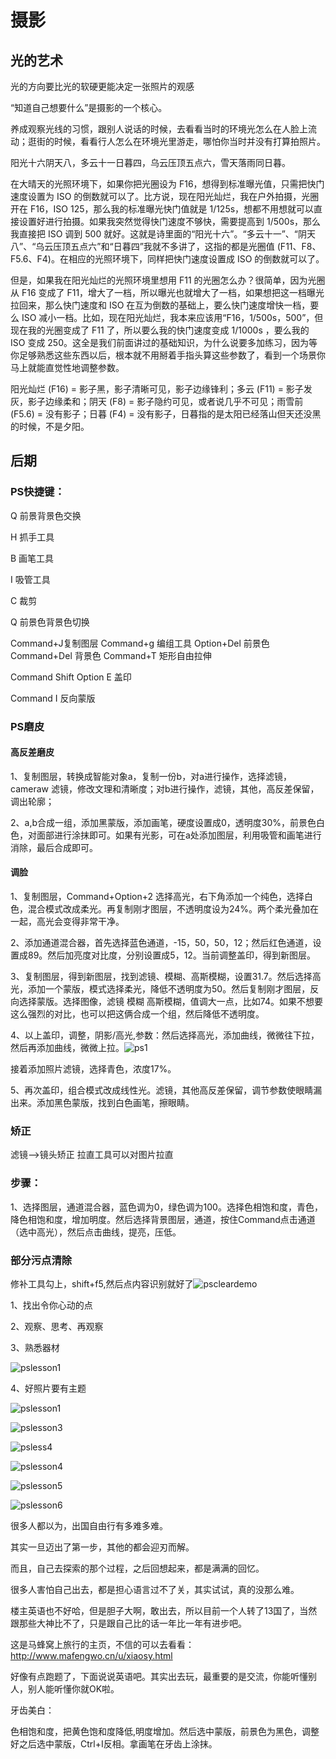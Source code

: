 # 摄影

## 光的艺术

光的方向要比光的软硬更能决定一张照片的观感

“知道自己想要什么”是摄影的一个核心。

养成观察光线的习惯，跟别人说话的时候，去看看当时的环境光怎么在人脸上流动；逛街的时候，看看行人怎么在环境光里游走，哪怕你当时并没有打算拍照片。

阳光十六阴天八，多云十一日暮四，乌云压顶五点六，雪天落雨同日暮。

在大晴天的光照环境下，如果你把光圈设为 F16，想得到标准曝光值，只需把快门速度设置为 ISO 的倒数就可以了。比方说，现在阳光灿烂，我在户外拍摄，光圈开在 F16，ISO 125，那么我的标准曝光快门值就是 1/125s，想都不用想就可以直接设置好进行拍摄。如果我突然觉得快门速度不够快，需要提高到 1/500s，那么我直接把 ISO 调到 500 就好。这就是诗里面的“阳光十六”。“多云十一”、“阴天八”、“乌云压顶五点六”和“日暮四”我就不多讲了，这指的都是光圈值 (F11、F8、F5.6、F4)。在相应的光照环境下，同样把快门速度设置成 ISO 的倒数就可以了。

但是，如果我在阳光灿烂的光照环境里想用 F11 的光圈怎么办？很简单，因为光圈从 F16 变成了 F11，增大了一档，所以曝光也就增大了一档，如果想把这一档曝光拉回来，那么快门速度和 ISO 在互为倒数的基础上，要么快门速度增快一档，要么 ISO 减小一档。比如，现在阳光灿烂，我本来应该用“F16，1/500s，500”，但现在我的光圈变成了 F11 了，所以要么我的快门速度变成 1/1000s ，要么我的 ISO 变成 250。这全是我们前面讲过的基础知识，为什么说要多加练习，因为等你足够熟悉这些东西以后，根本就不用掰着手指头算这些参数了，看到一个场景你马上就能直觉性地调整参数。

阳光灿烂 (F16) = 影子黑，影子清晰可见，影子边缘锋利；多云 (F11) = 影子发灰，影子边缘柔和；阴天 (F8) = 影子隐约可见，或者说几乎不可见；雨雪前 (F5.6) = 没有影子；日暮 (F4) = 没有影子，日暮指的是太阳已经落山但天还没黑的时候，不是夕阳。

## 后期

### PS快捷键：

Q 前景背景色交换

H 抓手工具

B 画笔工具

I 吸管工具

C 裁剪

Q 前景色背景色切换

Command+J复制图层 Command+g 编组工具 Option+Del 前景色 Command+Del  背景色 Command+T 矩形自由拉伸

Command Shift Option E 盖印 

Command I 反向蒙版

### PS磨皮

#### 高反差磨皮

1、复制图层，转换成智能对象a，复制一份b，对a进行操作，选择滤镜，cameraw 滤镜，修改文理和清晰度；对b进行操作，滤镜，其他，高反差保留，调出轮廓；

2、a,b合成一组，添加黑蒙版，添加画笔，硬度设置成0，透明度30%，前景色白色，对面部进行涂抹即可。如果有光影，可在a处添加图层，利用吸管和画笔进行消除，最后合成即可。

#### 调脸

1、复制图层，Command+Option+2 选择高光，右下角添加一个纯色，选择白色，混合模式改成柔光。再复制刚才图层，不透明度设为24%。两个柔光叠加在一起，高光会变得非常干净。

2、添加通道混合器，首先选择蓝色通道，-15，50，50，12；然后红色通道，设置成89。然后加亮度对比度，分别设置成5，12。当前调整盖印，得到新图层。

3、复制图层，得到新图层，找到滤镜、模糊、高斯模糊，设置31.7。然后选择高光，添加一个蒙版，模式选择柔光，降低不透明度为50。然后复制刚才图层，反向选择蒙版。选择图像，滤镜 模糊 高斯模糊，值调大一点，比如74。如果不想要这么强烈的对比，也可以把这俩合成一个组，然后降低不透明度。

4、以上盖印，调整，阴影/高光,参数：然后选择高光，添加曲线，微微往下拉，然后再添加曲线，微微上拉。![ps1](../images/ps1.png)

接着添加照片滤镜，选择青色，浓度17%。

5、再次盖印，组合模式改成线性光。滤镜，其他高反差保留，调节参数使眼睛漏出来。添加黑色蒙版，找到白色画笔，擦眼睛。

### 矫正

滤镜-->镜头矫正  拉直工具可以对图片拉直

### 步骤：

1、选择图层，通道混合器，蓝色调为0，绿色调为100。选择色相饱和度，青色，降色相饱和度，增加明度。然后选择背景图层，通道，按住Command点击通道（选中高光），然后点击曲线，提亮，压低。











### 部分污点清除

修补工具勾上，shift+f5,然后点内容识别就好了![pscleardemo](../images/pscleardemo.png)



1、找出令你心动的点

2、观察、思考、再观察

3、熟悉器材

![pslesson1](../images/pslesson1.png)

4、好照片要有主题

![pslesson1](../images/pslesson2.png)

![pslesson3](../images/pslesson3.png)

![psless4](../images/psless3.png)

![pslesson4](../images/pslesson4.png)

![pslesson5](../images/pslesson5.png)

![pslesson6](../images/pslesson6.png)



很多人都以为，出国自由行有多难多难。

其实一旦迈出了第一步，其他的都会迎刃而解。

而且，自己去探索的那个过程，之后回想起来，都是满满的回忆。

很多人害怕自己出去，都是担心语言过不了关，其实试试，真的没那么难。

楼主英语也不好哈，但是胆子大啊，敢出去，所以目前一个人转了13国了，当然跟那些大神比不了，只是跟自己比的话一年比一年有进步吧。

这是马蜂窝上旅行的主页，不信的可以去看看：http://www.mafengwo.cn/u/xiaosy.html 

好像有点跑题了，下面说说英语吧。其实出去玩，最重要的是交流，你能听懂别人，别人能听懂你就OK啦。

牙齿美白：

色相饱和度，把黄色饱和度降低,明度增加。然后选中蒙版，前景色为黑色，调整好之后选中蒙版，Ctrl+I反相。拿画笔在牙齿上涂抹。